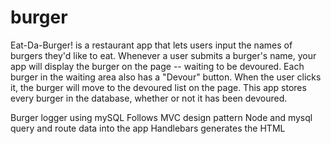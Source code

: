 # burger

Eat-Da-Burger! is a restaurant app that lets users input the names of burgers they'd like to eat. 
Whenever a user submits a burger's name, your app will display the burger on the page -- waiting to be devoured.
Each burger in the waiting area also has a "Devour" button. When the user clicks it, the burger will move to the devoured list on the page.
This app stores every burger in the database, whether or not it has been devoured.

Burger logger using mySQL
Follows MVC design pattern
Node and mysql query and route data into the app
Handlebars generates the HTML


